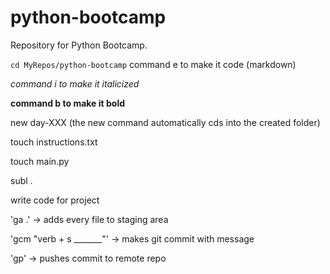 # python-bootcamp
Repository for Python Bootcamp.

`cd MyRepos/python-bootcamp`
command e to make it code (markdown)

_command i to make it italicized_

**command b to make it bold**



new day-XXX (the new command automatically cds into the created folder)

touch instructions.txt

touch main.py

subl .

write code for project

'ga .' -> adds every file to staging area

'gcm "verb + s _______"' -> makes git commit with message

'gp' -> pushes commit to remote repo
